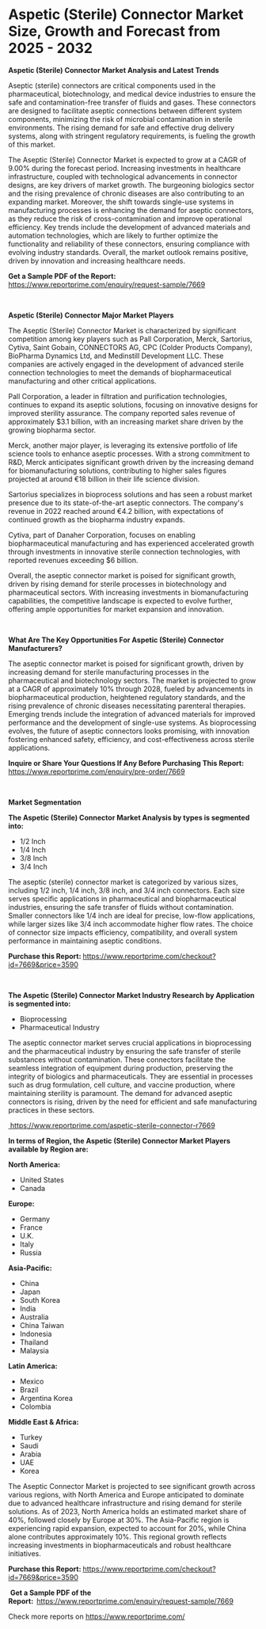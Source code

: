<p><h1>Aspetic (Sterile) Connector Market Size, Growth and Forecast from 2025 - 2032</h1></p><p><strong>Aspetic (Sterile) Connector Market Analysis and Latest Trends</strong></p>
<p><p>Aseptic (sterile) connectors are critical components used in the pharmaceutical, biotechnology, and medical device industries to ensure the safe and contamination-free transfer of fluids and gases. These connectors are designed to facilitate aseptic connections between different system components, minimizing the risk of microbial contamination in sterile environments. The rising demand for safe and effective drug delivery systems, along with stringent regulatory requirements, is fueling the growth of this market.</p><p>The Aseptic (Sterile) Connector Market is expected to grow at a CAGR of 9.00% during the forecast period. Increasing investments in healthcare infrastructure, coupled with technological advancements in connector designs, are key drivers of market growth. The burgeoning biologics sector and the rising prevalence of chronic diseases are also contributing to an expanding market. Moreover, the shift towards single-use systems in manufacturing processes is enhancing the demand for aseptic connectors, as they reduce the risk of cross-contamination and improve operational efficiency. Key trends include the development of advanced materials and automation technologies, which are likely to further optimize the functionality and reliability of these connectors, ensuring compliance with evolving industry standards. Overall, the market outlook remains positive, driven by innovation and increasing healthcare needs.</p></p>
<p><strong>Get a Sample PDF of the Report:&nbsp;</strong> <a href="https://www.reportprime.com/enquiry/request-sample/7669?utm_campaign=1420&utm_medium=2&utm_source=Github&utm_content=ia&utm_term=19032025&utm_id=aspetic-sterile-connector">https://www.reportprime.com/enquiry/request-sample/7669</a></p>
<p>&nbsp;</p>
<p><strong>Aspetic (Sterile) Connector Major Market Players</strong></p>
<p><p>The Aseptic (Sterile) Connector Market is characterized by significant competition among key players such as Pall Corporation, Merck, Sartorius, Cytiva, Saint Gobain, CONNECTORS AG, CPC (Colder Products Company), BioPharma Dynamics Ltd, and Medinstill Development LLC. These companies are actively engaged in the development of advanced sterile connection technologies to meet the demands of biopharmaceutical manufacturing and other critical applications.</p><p>Pall Corporation, a leader in filtration and purification technologies, continues to expand its aseptic solutions, focusing on innovative designs for improved sterility assurance. The company reported sales revenue of approximately $3.1 billion, with an increasing market share driven by the growing biopharma sector.</p><p>Merck, another major player, is leveraging its extensive portfolio of life science tools to enhance aseptic processes. With a strong commitment to R&D, Merck anticipates significant growth driven by the increasing demand for biomanufacturing solutions, contributing to higher sales figures projected at around €18 billion in their life science division.</p><p>Sartorius specializes in bioprocess solutions and has seen a robust market presence due to its state-of-the-art aseptic connectors. The company's revenue in 2022 reached around €4.2 billion, with expectations of continued growth as the biopharma industry expands.</p><p>Cytiva, part of Danaher Corporation, focuses on enabling biopharmaceutical manufacturing and has experienced accelerated growth through investments in innovative sterile connection technologies, with reported revenues exceeding $6 billion.</p><p>Overall, the aseptic connector market is poised for significant growth, driven by rising demand for sterile processes in biotechnology and pharmaceutical sectors. With increasing investments in biomanufacturing capabilities, the competitive landscape is expected to evolve further, offering ample opportunities for market expansion and innovation.</p></p>
<p>&nbsp;</p>
<p><strong>What Are The Key Opportunities For Aspetic (Sterile) Connector Manufacturers?</strong></p>
<p><p>The aseptic connector market is poised for significant growth, driven by increasing demand for sterile manufacturing processes in the pharmaceutical and biotechnology sectors. The market is projected to grow at a CAGR of approximately 10% through 2028, fueled by advancements in biopharmaceutical production, heightened regulatory standards, and the rising prevalence of chronic diseases necessitating parenteral therapies. Emerging trends include the integration of advanced materials for improved performance and the development of single-use systems. As bioprocessing evolves, the future of aseptic connectors looks promising, with innovation fostering enhanced safety, efficiency, and cost-effectiveness across sterile applications.</p></p>
<p><strong>Inquire or Share Your Questions If Any Before Purchasing This Report:</strong> <a href="https://www.reportprime.com/enquiry/pre-order/7669?utm_campaign=1420&utm_medium=2&utm_source=Github&utm_content=ia&utm_term=19032025&utm_id=aspetic-sterile-connector">https://www.reportprime.com/enquiry/pre-order/7669</a></p>
<p>&nbsp;</p>
<p><strong>Market Segmentation</strong></p>
<p><strong>The Aspetic (Sterile) Connector Market Analysis by types is segmented into:</strong></p>
<p><ul><li>1/2 Inch</li><li>1/4 Inch</li><li>3/8 Inch</li><li>3/4 Inch</li></ul></p>
<p><p>The aseptic (sterile) connector market is categorized by various sizes, including 1/2 inch, 1/4 inch, 3/8 inch, and 3/4 inch connectors. Each size serves specific applications in pharmaceutical and biopharmaceutical industries, ensuring the safe transfer of fluids without contamination. Smaller connectors like 1/4 inch are ideal for precise, low-flow applications, while larger sizes like 3/4 inch accommodate higher flow rates. The choice of connector size impacts efficiency, compatibility, and overall system performance in maintaining aseptic conditions.</p></p>
<p><strong>Purchase this Report:&nbsp;</strong><a href="https://www.reportprime.com/checkout?id=7669&price=3590&utm_campaign=1420&utm_medium=2&utm_source=Github&utm_content=ia&utm_term=19032025&utm_id=aspetic-sterile-connector">https://www.reportprime.com/checkout?id=7669&price=3590</a></p>
<p>&nbsp;</p>
<p><strong>The Aspetic (Sterile) Connector Market Industry Research by Application is segmented into:</strong></p>
<p><ul><li>Bioprocessing</li><li>Pharmaceutical Industry</li></ul></p>
<p><p>The aseptic connector market serves crucial applications in bioprocessing and the pharmaceutical industry by ensuring the safe transfer of sterile substances without contamination. These connectors facilitate the seamless integration of equipment during production, preserving the integrity of biologics and pharmaceuticals. They are essential in processes such as drug formulation, cell culture, and vaccine production, where maintaining sterility is paramount. The demand for advanced aseptic connectors is rising, driven by the need for efficient and safe manufacturing practices in these sectors.</p></p>
<p><a href="https://www.reportprime.com/aspetic-sterile-connector-r7669?utm_campaign=1420&utm_medium=2&utm_source=Github&utm_content=ia&utm_term=19032025&utm_id=aspetic-sterile-connector">&nbsp;https://www.reportprime.com/aspetic-sterile-connector-r7669</a></p>
<p><strong>In terms of Region, the Aspetic (Sterile) Connector Market Players available by Region are:</strong></p>
<p>
    <p> <strong> North America: </strong>
        <ul>
            <li>United States</li>
            <li>Canada</li>
        </ul>
        </p> 
    <p> <strong> Europe: </strong>
        <ul>
            <li>Germany</li>
            <li>France</li>
            <li>U.K.</li>
            <li>Italy</li>
            <li>Russia</li>
        </ul>
        </p> 
    <p> <strong> Asia-Pacific: </strong>
        <ul>
            <li>China</li>
            <li>Japan</li>
            <li>South Korea</li>
            <li>India</li>
            <li>Australia</li>
            <li>China Taiwan</li>
            <li>Indonesia</li>
            <li>Thailand</li>
            <li>Malaysia</li>
        </ul>
        </p> 
    <p> <strong> Latin America: </strong>
        <ul>
            <li>Mexico</li>
            <li>Brazil</li>
            <li>Argentina Korea</li>
            <li>Colombia</li>
        </ul>
        </p> 
    <p> <strong> Middle East & Africa: </strong>
        <ul>
            <li>Turkey</li>
            <li>Saudi</li>
            <li>Arabia</li>
            <li>UAE</li>
            <li>Korea</li>
        </ul>
    </p>
    </p>
<p><p>The Aseptic Connector Market is projected to see significant growth across various regions, with North America and Europe anticipated to dominate due to advanced healthcare infrastructure and rising demand for sterile solutions. As of 2023, North America holds an estimated market share of 40%, followed closely by Europe at 30%. The Asia-Pacific region is experiencing rapid expansion, expected to account for 20%, while China alone contributes approximately 10%. This regional growth reflects increasing investments in biopharmaceuticals and robust healthcare initiatives.</p></p>
<p><strong>Purchase this Report: </strong><a href="https://www.reportprime.com/checkout?id=7669&price=3590&utm_campaign=1420&utm_medium=2&utm_source=Github&utm_content=ia&utm_term=19032025&utm_id=aspetic-sterile-connector">https://www.reportprime.com/checkout?id=7669&price=3590</a></p>
<p>&nbsp;<strong>Get a Sample PDF of the Report:&nbsp;&nbsp;</strong><a href="https://www.reportprime.com/enquiry/request-sample/7669?utm_campaign=1420&utm_medium=2&utm_source=Github&utm_content=ia&utm_term=19032025&utm_id=aspetic-sterile-connector">https://www.reportprime.com/enquiry/request-sample/7669</a></p>
<p><strong></strong></p>
<p>Check more reports on <a href="https://www.reportprime.com/?utm_campaign=1420&utm_medium=2&utm_source=Github&utm_content=ia&utm_term=19032025&utm_id=aspetic-sterile-connector">https://www.reportprime.com/</a></p>